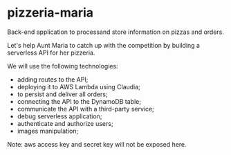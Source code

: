 # pizzeria-maria

Back-end application to processand store information on pizzas and orders.

Let's help Aunt Maria to catch up with the competition by building a serverless API for her pizzeria.

We will use the following technologies:

- adding routes to the API;
- deploying it to AWS Lambda using Claudia;
- to persist and deliver all orders;
- connecting the API to the DynamoDB table;
- communicate the API with a third-party service;
- debug serverless application;
- authenticate and authorize users;
- images manipulation;

Note: aws access key and secret key will not be exposed here.
